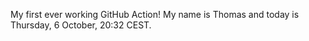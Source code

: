 My first ever working GitHub Action!
My name is Thomas and today is Thursday, 6 October, 20:32 CEST. 
